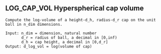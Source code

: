LOG_CAP_VOL Hyperspherical cap volume
----
    Compute the log-volume of a height-d_h, radius-d_r cap on the unit ball in n_dim dimensions.
 
    Input: n_dim = dimension, natural number
           d_r = radius of ball, a decimal in [0,inf)
           d_h = cap height, a decimal in [0,d_r]
    Output: d_log_vol = log(volume of cap)
